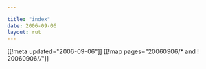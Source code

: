 ```yaml
---

title: "index"
date: 2006-09-06
layout: rut
---
```


[[!meta updated="2006-09-06"]]
[[!map pages="20060906/* and ! 20060906/*/*"]]
